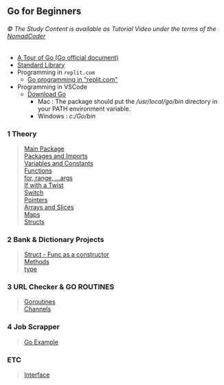 
## Go for Beginners

###### © The Study Content is available as Tutorial Video under the terms of the [NomadCoder](https://nomadcoders.co/go-for-beginners/lobby) 

- [A Tour of Go (Go official document)](https://go.dev/tour/basics/1)
- [Standard Library](https://pkg.go.dev/std)
- Programming in `replit.com`
    - [Go programming in "replit.com"](https://replit.com/)
- Programming in VSCode
    - [Download Go](https://go.dev/dl/)
        - Mac : The package should put the */usr/local/go/bin* directory in your PATH environment variable. 
        - Windows : *c:/Go/bin*

### 1 Theory
> [Main Package](./mp.md)  
> [Packages and Imports](./pi.md)  
> [Variables and Constants](./vc.md)  
> [Functions](./functions.md)    
> [for, range, ...args](./for.md)  
> [If with a Twist](./if.md)  
> [Switch](./switch.md)  
> [Pointers](./pointers.md)  
> [Arrays and Slices](./as.md)  
> [Maps](./maps.md)  
> [Structs](./structs.md)  


### 2 Bank & Dictionary Projects
> [Struct - Func as a constructor](./ac.md)  
> [Methods](./methods.md)  
> [type](./dictionary.md)  


### 3 URL Checker & GO ROUTINES
> [Goroutines](./checker.md)  
> [Channels](./channels.md)  

### 4 Job Scrapper
> [Go Example](./job.md)  

### ETC
> [Interface](./interface.md) 

<!-- 
> [Garbage Collection](./gc.md)
> [Buffer Channel](./bc.md)  
> [Range and Close](./rc.md)  
> [Select](./select.md)  
-->